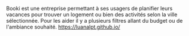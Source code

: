 
 Booki est une entreprise permettant à ses usagers de planifier leurs vacances pour trouver un logement ou bien des activités selon la ville sélectionnée.
 Pour les aider il y a plusieurs filtres allant du budget ou de l'ambiance souhaité. 
https://luanalpt.github.io/
